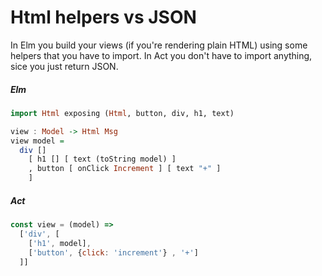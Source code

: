 # Html helpers vs JSON

In Elm you build your views (if you're rendering plain HTML) using some helpers
that you have to import. In Act you don't have to import anything, sice you
just return JSON.

##### Elm

```haskell
import Html exposing (Html, button, div, h1, text)

view : Model -> Html Msg
view model =
  div []
    [ h1 [] [ text (toString model) ]
    , button [ onClick Increment ] [ text "+" ]
    ]
```

##### Act

```js
const view = (model) =>
  ['div', [
    ['h1', model],
    ['button', {click: 'increment'} , '+']
  ]]
```
